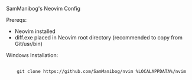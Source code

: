 SamManibog's Neovim Config

Prereqs:
- Neovim installed
- diff.exe placed in Neovim root directory (recommended to copy from Git/usr/bin)

Windows Installation:
##
        git clone https://github.com/SamManibog/nvim %LOCALAPPDATA%/nvim
